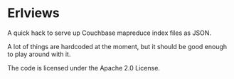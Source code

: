 Erlviews
========

A quick hack to serve up Couchbase mapreduce index files as JSON.

A lot of things are hardcoded at the moment, but it should be good enough to play around with it.

The code is licensed under the Apache 2.0 License.
